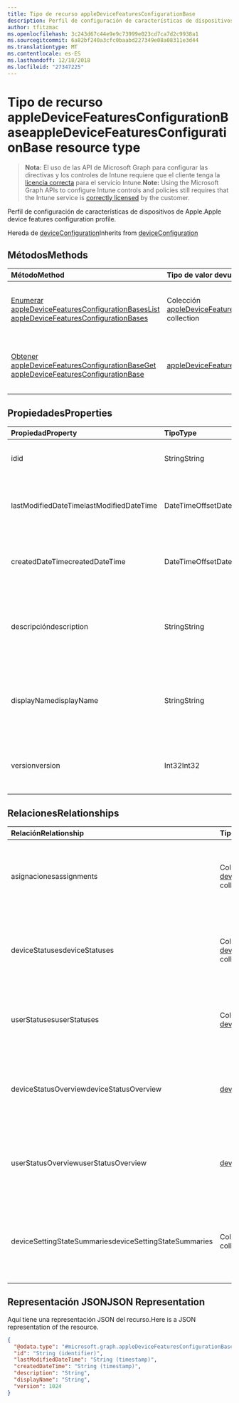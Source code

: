 ```yaml
---
title: Tipo de recurso appleDeviceFeaturesConfigurationBase
description: Perfil de configuración de características de dispositivos de Apple.
author: tfitzmac
ms.openlocfilehash: 3c243d67c44e9e9c73999e023cd7ca7d2c9938a1
ms.sourcegitcommit: 6a82bf240a3cfc0baabd227349e08a08311e3d44
ms.translationtype: MT
ms.contentlocale: es-ES
ms.lasthandoff: 12/18/2018
ms.locfileid: "27347225"
---
```

# <a name="appledevicefeaturesconfigurationbase-resource-type"></a><span data-ttu-id="3730b-103">Tipo de recurso appleDeviceFeaturesConfigurationBase</span><span class="sxs-lookup"><span data-stu-id="3730b-103">appleDeviceFeaturesConfigurationBase resource type</span></span>

> <span data-ttu-id="3730b-104">**Nota:** El uso de las API de Microsoft Graph para configurar las directivas y los controles de Intune requiere que el cliente tenga la [licencia correcta](https://go.microsoft.com/fwlink/?linkid=839381) para el servicio Intune.</span><span class="sxs-lookup"><span data-stu-id="3730b-104">**Note:** Using the Microsoft Graph APIs to configure Intune controls and policies still requires that the Intune service is [correctly licensed](https://go.microsoft.com/fwlink/?linkid=839381) by the customer.</span></span>

<span data-ttu-id="3730b-105">Perfil de configuración de características de dispositivos de Apple.</span><span class="sxs-lookup"><span data-stu-id="3730b-105">Apple device features configuration profile.</span></span>

<span data-ttu-id="3730b-106">Hereda de [deviceConfiguration](../resources/intune-deviceconfig-deviceconfiguration.md)</span><span class="sxs-lookup"><span data-stu-id="3730b-106">Inherits from [deviceConfiguration](../resources/intune-deviceconfig-deviceconfiguration.md)</span></span>

## <a name="methods"></a><span data-ttu-id="3730b-107">Métodos</span><span class="sxs-lookup"><span data-stu-id="3730b-107">Methods</span></span>
|<span data-ttu-id="3730b-108">Método</span><span class="sxs-lookup"><span data-stu-id="3730b-108">Method</span></span>|<span data-ttu-id="3730b-109">Tipo de valor devuelto</span><span class="sxs-lookup"><span data-stu-id="3730b-109">Return Type</span></span>|<span data-ttu-id="3730b-110">Descripción</span><span class="sxs-lookup"><span data-stu-id="3730b-110">Description</span></span>|
|:---|:---|:---|
|[<span data-ttu-id="3730b-111">Enumerar appleDeviceFeaturesConfigurationBases</span><span class="sxs-lookup"><span data-stu-id="3730b-111">List appleDeviceFeaturesConfigurationBases</span></span>](../api/intune-deviceconfig-appledevicefeaturesconfigurationbase-list.md)|<span data-ttu-id="3730b-112">Colección [appleDeviceFeaturesConfigurationBase](../resources/intune-deviceconfig-appledevicefeaturesconfigurationbase.md)</span><span class="sxs-lookup"><span data-stu-id="3730b-112">[appleDeviceFeaturesConfigurationBase](../resources/intune-deviceconfig-appledevicefeaturesconfigurationbase.md) collection</span></span>|<span data-ttu-id="3730b-113">Enumere las propiedades y las relaciones de los objetos [appleDeviceFeaturesConfigurationBase](../resources/intune-deviceconfig-appledevicefeaturesconfigurationbase.md).</span><span class="sxs-lookup"><span data-stu-id="3730b-113">List properties and relationships of the [appleDeviceFeaturesConfigurationBase](../resources/intune-deviceconfig-appledevicefeaturesconfigurationbase.md) objects.</span></span>|
|[<span data-ttu-id="3730b-114">Obtener appleDeviceFeaturesConfigurationBase</span><span class="sxs-lookup"><span data-stu-id="3730b-114">Get appleDeviceFeaturesConfigurationBase</span></span>](../api/intune-deviceconfig-appledevicefeaturesconfigurationbase-get.md)|[<span data-ttu-id="3730b-115">appleDeviceFeaturesConfigurationBase</span><span class="sxs-lookup"><span data-stu-id="3730b-115">appleDeviceFeaturesConfigurationBase</span></span>](../resources/intune-deviceconfig-appledevicefeaturesconfigurationbase.md)|<span data-ttu-id="3730b-116">Lea las propiedades y las relaciones del objeto [appleDeviceFeaturesConfigurationBase](../resources/intune-deviceconfig-appledevicefeaturesconfigurationbase.md).</span><span class="sxs-lookup"><span data-stu-id="3730b-116">Read properties and relationships of the [appleDeviceFeaturesConfigurationBase](../resources/intune-deviceconfig-appledevicefeaturesconfigurationbase.md) object.</span></span>|

## <a name="properties"></a><span data-ttu-id="3730b-117">Propiedades</span><span class="sxs-lookup"><span data-stu-id="3730b-117">Properties</span></span>
|<span data-ttu-id="3730b-118">Propiedad</span><span class="sxs-lookup"><span data-stu-id="3730b-118">Property</span></span>|<span data-ttu-id="3730b-119">Tipo</span><span class="sxs-lookup"><span data-stu-id="3730b-119">Type</span></span>|<span data-ttu-id="3730b-120">Descripción</span><span class="sxs-lookup"><span data-stu-id="3730b-120">Description</span></span>|
|:---|:---|:---|
|<span data-ttu-id="3730b-121">id</span><span class="sxs-lookup"><span data-stu-id="3730b-121">id</span></span>|<span data-ttu-id="3730b-122">String</span><span class="sxs-lookup"><span data-stu-id="3730b-122">String</span></span>|<span data-ttu-id="3730b-123">Clave de la entidad.</span><span class="sxs-lookup"><span data-stu-id="3730b-123">Key of the entity.</span></span> <span data-ttu-id="3730b-124">Heredado de [deviceConfiguration](../resources/intune-deviceconfig-deviceconfiguration.md)</span><span class="sxs-lookup"><span data-stu-id="3730b-124">Inherited from [deviceConfiguration](../resources/intune-deviceconfig-deviceconfiguration.md)</span></span>|
|<span data-ttu-id="3730b-125">lastModifiedDateTime</span><span class="sxs-lookup"><span data-stu-id="3730b-125">lastModifiedDateTime</span></span>|<span data-ttu-id="3730b-126">DateTimeOffset</span><span class="sxs-lookup"><span data-stu-id="3730b-126">DateTimeOffset</span></span>|<span data-ttu-id="3730b-127">Fecha y hora en la que se modificó el objeto por última vez.</span><span class="sxs-lookup"><span data-stu-id="3730b-127">DateTime the object was last modified.</span></span> <span data-ttu-id="3730b-128">Heredado de [deviceConfiguration](../resources/intune-deviceconfig-deviceconfiguration.md)</span><span class="sxs-lookup"><span data-stu-id="3730b-128">Inherited from [deviceConfiguration](../resources/intune-deviceconfig-deviceconfiguration.md)</span></span>|
|<span data-ttu-id="3730b-129">createdDateTime</span><span class="sxs-lookup"><span data-stu-id="3730b-129">createdDateTime</span></span>|<span data-ttu-id="3730b-130">DateTimeOffset</span><span class="sxs-lookup"><span data-stu-id="3730b-130">DateTimeOffset</span></span>|<span data-ttu-id="3730b-131">Fecha y hora en la que se creó el objeto.</span><span class="sxs-lookup"><span data-stu-id="3730b-131">DateTime the object was created.</span></span> <span data-ttu-id="3730b-132">Heredado de [deviceConfiguration](../resources/intune-deviceconfig-deviceconfiguration.md)</span><span class="sxs-lookup"><span data-stu-id="3730b-132">Inherited from [deviceConfiguration](../resources/intune-deviceconfig-deviceconfiguration.md)</span></span>|
|<span data-ttu-id="3730b-133">descripción</span><span class="sxs-lookup"><span data-stu-id="3730b-133">description</span></span>|<span data-ttu-id="3730b-134">String</span><span class="sxs-lookup"><span data-stu-id="3730b-134">String</span></span>|<span data-ttu-id="3730b-135">Descripción proporcionada por el administrador de la configuración del dispositivo.</span><span class="sxs-lookup"><span data-stu-id="3730b-135">Admin provided description of the Device Configuration.</span></span> <span data-ttu-id="3730b-136">Heredado de [deviceConfiguration](../resources/intune-deviceconfig-deviceconfiguration.md)</span><span class="sxs-lookup"><span data-stu-id="3730b-136">Inherited from [deviceConfiguration](../resources/intune-deviceconfig-deviceconfiguration.md)</span></span>|
|<span data-ttu-id="3730b-137">displayName</span><span class="sxs-lookup"><span data-stu-id="3730b-137">displayName</span></span>|<span data-ttu-id="3730b-138">String</span><span class="sxs-lookup"><span data-stu-id="3730b-138">String</span></span>|<span data-ttu-id="3730b-139">Nombre proporcionado por el administrador de la configuración del dispositivo.</span><span class="sxs-lookup"><span data-stu-id="3730b-139">Admin provided name of the device configuration.</span></span> <span data-ttu-id="3730b-140">Heredado de [deviceConfiguration](../resources/intune-deviceconfig-deviceconfiguration.md)</span><span class="sxs-lookup"><span data-stu-id="3730b-140">Inherited from [deviceConfiguration](../resources/intune-deviceconfig-deviceconfiguration.md)</span></span>|
|<span data-ttu-id="3730b-141">version</span><span class="sxs-lookup"><span data-stu-id="3730b-141">version</span></span>|<span data-ttu-id="3730b-142">Int32</span><span class="sxs-lookup"><span data-stu-id="3730b-142">Int32</span></span>|<span data-ttu-id="3730b-143">Versión de la configuración del dispositivo.</span><span class="sxs-lookup"><span data-stu-id="3730b-143">Version of the device configuration.</span></span> <span data-ttu-id="3730b-144">Heredado de [deviceConfiguration](../resources/intune-deviceconfig-deviceconfiguration.md)</span><span class="sxs-lookup"><span data-stu-id="3730b-144">Inherited from [deviceConfiguration](../resources/intune-deviceconfig-deviceconfiguration.md)</span></span>|

## <a name="relationships"></a><span data-ttu-id="3730b-145">Relaciones</span><span class="sxs-lookup"><span data-stu-id="3730b-145">Relationships</span></span>
|<span data-ttu-id="3730b-146">Relación</span><span class="sxs-lookup"><span data-stu-id="3730b-146">Relationship</span></span>|<span data-ttu-id="3730b-147">Tipo</span><span class="sxs-lookup"><span data-stu-id="3730b-147">Type</span></span>|<span data-ttu-id="3730b-148">Descripción</span><span class="sxs-lookup"><span data-stu-id="3730b-148">Description</span></span>|
|:---|:---|:---|
|<span data-ttu-id="3730b-149">asignaciones</span><span class="sxs-lookup"><span data-stu-id="3730b-149">assignments</span></span>|<span data-ttu-id="3730b-150">Colección [deviceConfigurationAssignment](../resources/intune-deviceconfig-deviceconfigurationassignment.md)</span><span class="sxs-lookup"><span data-stu-id="3730b-150">[deviceConfigurationAssignment](../resources/intune-deviceconfig-deviceconfigurationassignment.md) collection</span></span>|<span data-ttu-id="3730b-151">La lista de tareas para el perfil de configuración del dispositivo.</span><span class="sxs-lookup"><span data-stu-id="3730b-151">The list of assignments for the device configuration profile.</span></span> <span data-ttu-id="3730b-152">Heredado de [deviceConfiguration](../resources/intune-deviceconfig-deviceconfiguration.md)</span><span class="sxs-lookup"><span data-stu-id="3730b-152">Inherited from [deviceConfiguration](../resources/intune-deviceconfig-deviceconfiguration.md)</span></span>|
|<span data-ttu-id="3730b-153">deviceStatuses</span><span class="sxs-lookup"><span data-stu-id="3730b-153">deviceStatuses</span></span>|<span data-ttu-id="3730b-154">Colección [deviceConfigurationDeviceStatus](../resources/intune-deviceconfig-deviceconfigurationdevicestatus.md)</span><span class="sxs-lookup"><span data-stu-id="3730b-154">[deviceConfigurationDeviceStatus](../resources/intune-deviceconfig-deviceconfigurationdevicestatus.md) collection</span></span>|<span data-ttu-id="3730b-155">Estado de instalación de configuración del dispositivo por dispositivo.</span><span class="sxs-lookup"><span data-stu-id="3730b-155">Device configuration installation status by device.</span></span> <span data-ttu-id="3730b-156">Heredado de [deviceConfiguration](../resources/intune-deviceconfig-deviceconfiguration.md)</span><span class="sxs-lookup"><span data-stu-id="3730b-156">Inherited from [deviceConfiguration](../resources/intune-deviceconfig-deviceconfiguration.md)</span></span>|
|<span data-ttu-id="3730b-157">userStatuses</span><span class="sxs-lookup"><span data-stu-id="3730b-157">userStatuses</span></span>|<span data-ttu-id="3730b-158">Colección [deviceConfigurationUserStatus](../resources/intune-deviceconfig-deviceconfigurationuserstatus.md)</span><span class="sxs-lookup"><span data-stu-id="3730b-158">[deviceConfigurationUserStatus](../resources/intune-deviceconfig-deviceconfigurationuserstatus.md) collection</span></span>|<span data-ttu-id="3730b-159">Estado de instalación de configuración de dispositivo por usuario.</span><span class="sxs-lookup"><span data-stu-id="3730b-159">Device configuration installation status by user.</span></span> <span data-ttu-id="3730b-160">Heredado de [deviceConfiguration](../resources/intune-deviceconfig-deviceconfiguration.md)</span><span class="sxs-lookup"><span data-stu-id="3730b-160">Inherited from [deviceConfiguration](../resources/intune-deviceconfig-deviceconfiguration.md)</span></span>|
|<span data-ttu-id="3730b-161">deviceStatusOverview</span><span class="sxs-lookup"><span data-stu-id="3730b-161">deviceStatusOverview</span></span>|[<span data-ttu-id="3730b-162">deviceConfigurationDeviceOverview</span><span class="sxs-lookup"><span data-stu-id="3730b-162">deviceConfigurationDeviceOverview</span></span>](../resources/intune-deviceconfig-deviceconfigurationdeviceoverview.md)|<span data-ttu-id="3730b-163">Información general sobre el estado de dispositivos de la configuración de dispositivo. Heredado de [deviceConfiguration](../resources/intune-deviceconfig-deviceconfiguration.md)</span><span class="sxs-lookup"><span data-stu-id="3730b-163">Device Configuration devices status overview Inherited from [deviceConfiguration](../resources/intune-deviceconfig-deviceconfiguration.md)</span></span>|
|<span data-ttu-id="3730b-164">userStatusOverview</span><span class="sxs-lookup"><span data-stu-id="3730b-164">userStatusOverview</span></span>|[<span data-ttu-id="3730b-165">deviceConfigurationUserOverview</span><span class="sxs-lookup"><span data-stu-id="3730b-165">deviceConfigurationUserOverview</span></span>](../resources/intune-deviceconfig-deviceconfigurationuseroverview.md)|<span data-ttu-id="3730b-166">Información general sobre el estado de usuarios de la configuración de dispositivo. Heredado de [deviceConfiguration](../resources/intune-deviceconfig-deviceconfiguration.md)</span><span class="sxs-lookup"><span data-stu-id="3730b-166">Device Configuration users status overview Inherited from [deviceConfiguration](../resources/intune-deviceconfig-deviceconfiguration.md)</span></span>|
|<span data-ttu-id="3730b-167">deviceSettingStateSummaries</span><span class="sxs-lookup"><span data-stu-id="3730b-167">deviceSettingStateSummaries</span></span>|<span data-ttu-id="3730b-168">Colección [settingStateDeviceSummary](../resources/intune-deviceconfig-settingstatedevicesummary.md)</span><span class="sxs-lookup"><span data-stu-id="3730b-168">[settingStateDeviceSummary](../resources/intune-deviceconfig-settingstatedevicesummary.md) collection</span></span>|<span data-ttu-id="3730b-169">Resumen de dispositivo sobre el estado de configuración de la configuración de dispositivo. Heredado de [deviceConfiguration](../resources/intune-deviceconfig-deviceconfiguration.md)</span><span class="sxs-lookup"><span data-stu-id="3730b-169">Device Configuration Setting State Device Summary Inherited from [deviceConfiguration](../resources/intune-deviceconfig-deviceconfiguration.md)</span></span>|

## <a name="json-representation"></a><span data-ttu-id="3730b-170">Representación JSON</span><span class="sxs-lookup"><span data-stu-id="3730b-170">JSON Representation</span></span>
<span data-ttu-id="3730b-171">Aquí tiene una representación JSON del recurso.</span><span class="sxs-lookup"><span data-stu-id="3730b-171">Here is a JSON representation of the resource.</span></span>
<!-- {
  "blockType": "resource",
  "keyProperty": "id",
  "@odata.type": "microsoft.graph.appleDeviceFeaturesConfigurationBase"
}
-->
``` json
{
  "@odata.type": "#microsoft.graph.appleDeviceFeaturesConfigurationBase",
  "id": "String (identifier)",
  "lastModifiedDateTime": "String (timestamp)",
  "createdDateTime": "String (timestamp)",
  "description": "String",
  "displayName": "String",
  "version": 1024
}
```



